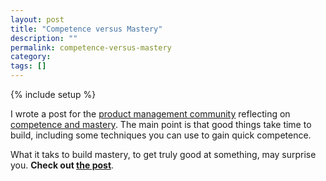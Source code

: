 ```yaml
---
layout: post
title: "Competence versus Mastery"
description: ""
permalink: competence-versus-mastery
category:
tags: []
---
```

{% include setup %}

I wrote a post for the [product management community](http://productmanagementfasttrack.com/) reflecting on [competence and mastery](http://productmanagementfasttrack.com/blog/what-is-world-class/). The main point is that good things take time to build, including some techniques you can use to gain quick competence.

What it taks to build mastery, to get truly good at something, may surprise you. __Check out [the post](http://productmanagementfasttrack.com/blog/what-is-world-class/)__.
